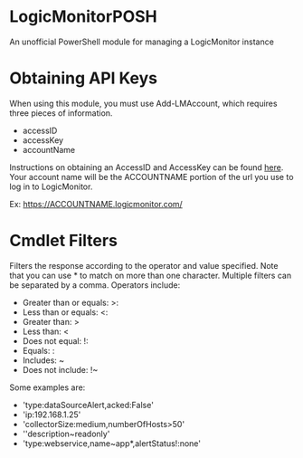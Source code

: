 # LogicMonitorPOSH
An unofficial PowerShell module for managing a LogicMonitor instance

# Obtaining API Keys
When using this module, you must use Add-LMAccount, which requires three pieces of information.

* accessID
* accessKey
* accountName

Instructions on obtaining an AccessID and AccessKey can be found [here](https://www.logicmonitor.com/support/settings/users-and-roles/api-tokens/).  Your account name will be the ACCOUNTNAME portion of the url you use to log in to LogicMonitor.

Ex: https://ACCOUNTNAME.logicmonitor.com/


# Cmdlet Filters
Filters the response according to the operator and value specified. Note that you can use * to match on more than one character. Multiple filters can be separated by a comma. Operators include:

* Greater than or equals: >:
* Less than or equals: <:
* Greater than: >
* Less than: <
* Does not equal: !:
* Equals: :
* Includes: ~
* Does not include: !~

Some examples are:

* 'type:dataSourceAlert,acked:False'
* 'ip:192.168.1.25'
* 'collectorSize:medium,numberOfHosts>50'
* ''description~readonly'
* 'type:webservice,name~app*,alertStatus!:none'